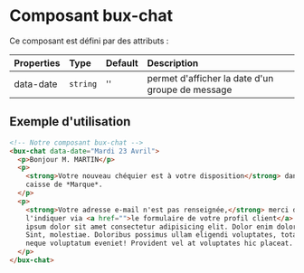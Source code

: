 # Composant bux-chat

Ce composant est défini par des attributs :

| Properties | Type     | Default | Description                                      |
| :--------- | :------- | :------ | :----------------------------------------------- |
| data-date  | `string` | ''      | permet d'afficher la date d'un groupe de message |

## Exemple d'utilisation

```html
<!-- Notre composant bux-chat -->
<bux-chat data-date="Mardi 23 Avril">
  <p>Bonjour M. MARTIN</p>
  <p>
    <strong>Votre nouveau chéquier est à votre disposition</strong> dans votre
    caisse de *Marque*.
  </p>
  <p>
    <strong>Votre adresse e-mail n'est pas renseignée,</strong> merci de nous
    l'indiquer via <a href="">le formulaire de votre profil client</a>. Lorem
    ipsum dolor sit amet consectetur adipisicing elit. Dolor enim dolore error!
    Sint, molestiae. Doloribus possimus ullam eligendi voluptates, totam quae
    neque voluptatum eveniet! Provident vel at voluptates hic placeat.
  </p>
</bux-chat>
```
